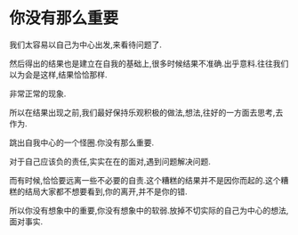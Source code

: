 # 你没有那么重要

我们太容易以自己为中心出发,来看待问题了.

然后得出的结果也是建立在自我的基础上,很多时候结果不准确.出乎意料.往往我们以为会是这样,结果恰恰那样.

非常正常的现象.

所以在结果出现之前,我们最好保持乐观积极的做法,想法,往好的一方面去思考,去作为.

跳出自我中心的一个怪圈.你没有那么重要.

对于自己应该负的责任,实实在在的面对,遇到问题解决问题.

而有时候,恰恰要远离一些不必要的自责.这个糟糕的结果并不是因你而起的.这个糟糕的结局大家都不想要看到,你的离开,并不是你的错.

所以你没有想象中的重要,你没有想象中的软弱.放掉不切实际的自己为中心的想法,面对事实.

